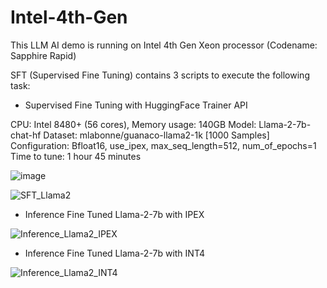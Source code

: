 # Intel-4th-Gen
This LLM AI demo is running on Intel 4th Gen Xeon processor (Codename: Sapphire Rapid)

SFT (Supervised Fine Tuning) contains 3 scripts to execute the following task:
- Supervised Fine Tuning with HuggingFace Trainer API

CPU: Intel 8480+ (56 cores), Memory usage: 140GB 
Model: Llama-2-7b-chat-hf
Dataset: mlabonne/guanaco-llama2-1k [1000 Samples]
Configuration: Bfloat16, use_ipex, max_seq_length=512, num_of_epochs=1
Time to tune: 1 hour 45 minutes 

![image](https://github.com/allenwsh82/Intel-4th-Gen/assets/44453417/966bddbe-0a77-48b0-a8da-3bd5a242b2c2)

  
![SFT_Llama2](https://github.com/allenwsh82/Intel-4th-Gen/assets/44453417/b09ae9d8-9cc0-49c9-bf30-a5cd8e8d6388)

- Inference Fine Tuned Llama-2-7b with IPEX
  
![Inference_Llama2_IPEX](https://github.com/allenwsh82/Intel-4th-Gen/assets/44453417/3965cbe7-46de-4b6e-a282-9abd679e97bb)
  
- Inference Fine Tuned Llama-2-7b with INT4
  
![Inference_Llama2_INT4](https://github.com/allenwsh82/Intel-4th-Gen/assets/44453417/276be93e-c924-4102-b0c1-76f5b6e7f042)

